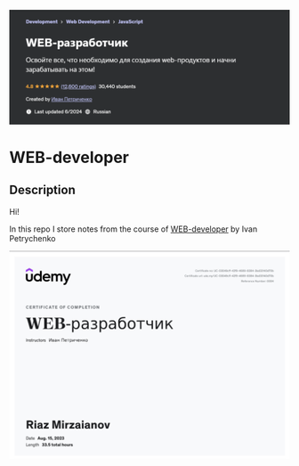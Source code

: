![MasterHead](./head.png)

# WEB-developer

## Description

Hi!

In this repo I store notes from the course of [WEB-developer](https://www.udemy.com/course/webdeveloper/) by Ivan Petrychenko

![MasterHead](./certificate.png)
